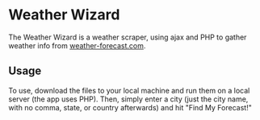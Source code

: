 # Weather Wizard
The Weather Wizard is a weather scraper, using ajax and PHP to gather weather info from <a href="http://www.weather-forecast.com/">weather-forecast.com</a>.

## Usage
To use, download the files to your local machine and run them on a local server (the app uses PHP). Then, simply enter a city (just the city name, with no comma, state, or country afterwards) and hit "Find My Forecast!"
